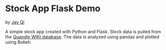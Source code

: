 # Stock App Flask Demo  
by [Jay Qi](https:jayqi.com)

A simple stock app created with Python and Flask. Stock data is pulled from the [Quandle WIKI database](https://www.quandl.com/data/WIKI). The data is analyzed using pandas and plotted using Bokeh.
